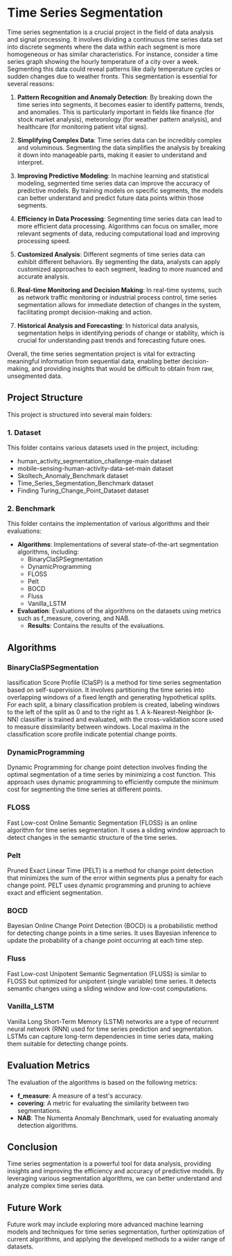 # Time Series Segmentation

Time series segmentation is a crucial project in the field of data analysis and signal processing. It involves dividing a continuous time series data set into discrete segments where the data within each segment is more homogeneous or has similar characteristics. For instance, consider a time series graph showing the hourly temperature of a city over a week. Segmenting this data could reveal patterns like daily temperature cycles or sudden changes due to weather fronts. This segmentation is essential for several reasons:

1. **Pattern Recognition and Anomaly Detection**: By breaking down the time series into segments, it becomes easier to identify patterns, trends, and anomalies. This is particularly important in fields like finance (for stock market analysis), meteorology (for weather pattern analysis), and healthcare (for monitoring patient vital signs).

2. **Simplifying Complex Data**: Time series data can be incredibly complex and voluminous. Segmenting the data simplifies the analysis by breaking it down into manageable parts, making it easier to understand and interpret.

3. **Improving Predictive Modeling**: In machine learning and statistical modeling, segmented time series data can improve the accuracy of predictive models. By training models on specific segments, the models can better understand and predict future data points within those segments.

4. **Efficiency in Data Processing**: Segmenting time series data can lead to more efficient data processing. Algorithms can focus on smaller, more relevant segments of data, reducing computational load and improving processing speed.

5. **Customized Analysis**: Different segments of time series data can exhibit different behaviors. By segmenting the data, analysts can apply customized approaches to each segment, leading to more nuanced and accurate analysis.

6. **Real-time Monitoring and Decision Making**: In real-time systems, such as network traffic monitoring or industrial process control, time series segmentation allows for immediate detection of changes in the system, facilitating prompt decision-making and action.

7. **Historical Analysis and Forecasting**: In historical data analysis, segmentation helps in identifying periods of change or stability, which is crucial for understanding past trends and forecasting future ones.

Overall, the time series segmentation project is vital for extracting meaningful information from sequential data, enabling better decision-making, and providing insights that would be difficult to obtain from raw, unsegmented data.

## Project Structure

This project is structured into several main folders:

### 1. Dataset
This folder contains various datasets used in the project, including:
- human_activity_segmentation_challenge-main dataset
- mobile-sensing-human-activity-data-set-main dataset
- Skoltech_Anomaly_Benchmark dataset
- Time_Series_Segmentation_Benchmark dataset
- Finding Turing_Change_Point_Dataset dataset

### 2. Benchmark
This folder contains the implementation of various algorithms and their evaluations:
- **Algorithms**: Implementations of several state-of-the-art segmentation algorithms, including:
  - BinaryClaSPSegmentation
  - DynamicProgramming
  - FLOSS
  - Pelt
  - BOCD
  - Fluss
  - Vanilla_LSTM
- **Evaluation**: Evaluations of the algorithms on the datasets using metrics such as f_measure, covering, and NAB.
  - **Results**: Contains the results of the evaluations.

## Algorithms

### BinaryClaSPSegmentation
lassification Score Profile (ClaSP) is a method for time series segmentation based on self-supervision. It involves partitioning the time series into overlapping windows of a fixed length and generating hypothetical splits. For each split, a binary classification problem is created, labeling windows to the left of the split as 0 and to the right as 1. A k-Nearest-Neighbor (k-NN) classifier is trained and evaluated, with the cross-validation score used to measure dissimilarity between windows. Local maxima in the classification score profile indicate potential change points.

### DynamicProgramming
Dynamic Programming for change point detection involves finding the optimal segmentation of a time series by minimizing a cost function. This approach uses dynamic programming to efficiently compute the minimum cost for segmenting the time series at different points.

### FLOSS
Fast Low-cost Online Semantic Segmentation (FLOSS) is an online algorithm for time series segmentation. It uses a sliding window approach to detect changes in the semantic structure of the time series.

### Pelt
Pruned Exact Linear Time (PELT) is a method for change point detection that minimizes the sum of the error within segments plus a penalty for each change point. PELT uses dynamic programming and pruning to achieve exact and efficient segmentation.

### BOCD
Bayesian Online Change Point Detection (BOCD) is a probabilistic method for detecting change points in a time series. It uses Bayesian inference to update the probability of a change point occurring at each time step.

### Fluss
Fast Low-cost Unipotent Semantic Segmentation (FLUSS) is similar to FLOSS but optimized for unipotent (single variable) time series. It detects semantic changes using a sliding window and low-cost computations.

### Vanilla_LSTM
Vanilla Long Short-Term Memory (LSTM) networks are a type of recurrent neural network (RNN) used for time series prediction and segmentation. LSTMs can capture long-term dependencies in time series data, making them suitable for detecting change points.

## Evaluation Metrics

The evaluation of the algorithms is based on the following metrics:
- **f_measure**: A measure of a test's accuracy.
- **covering**: A metric for evaluating the similarity between two segmentations.
- **NAB**: The Numenta Anomaly Benchmark, used for evaluating anomaly detection algorithms.

## Conclusion

Time series segmentation is a powerful tool for data analysis, providing insights and improving the efficiency and accuracy of predictive models. By leveraging various segmentation algorithms, we can better understand and analyze complex time series data.

## Future Work

Future work may include exploring more advanced machine learning models and techniques for time series segmentation, further optimization of current algorithms, and applying the developed methods to a wider range of datasets.
